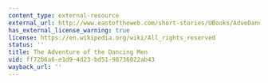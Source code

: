 ```yaml
---
content_type: external-resource
external_url: http://www.eastoftheweb.com/short-stories/UBooks/AdveDanc.shtml
has_external_license_warning: true
license: https://en.wikipedia.org/wiki/All_rights_reserved
status: ''
title: The Adventure of the Dancing Men
uid: ff72b6a6-e1d9-4d23-bd51-98736022ab43
wayback_url: ''
---
```

